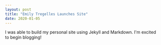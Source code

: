 ```yaml
---
layout: post
title: "Emily Tregelles Launches Site"
date: 2020-01-05
---
```


I was able to build my personal site using Jekyll and Markdown. I'm excited to begin blogging!
